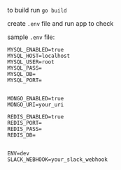 
to build run `go build`

create `.env` file and run app to check


sample `.env` file:

```
MYSQL_ENABLED=true
MYSQL_HOST=localhost
MYSQL_USER=root
MYSQL_PASS=
MYSQL_DB=
MYSQL_PORT=


MONGO_ENABLED=true
MONGO_URI=your_uri

REDIS_ENABLED=true
REDIS_PORT=
REDIS_PASS=
REDIS_DB=


ENV=dev
SLACK_WEBHOOK=your_slack_webhook
```